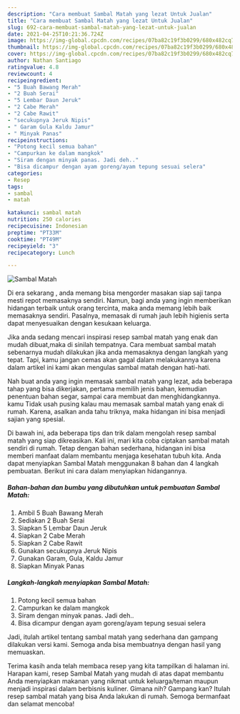 ```yaml
---
description: "Cara membuat Sambal Matah yang lezat Untuk Jualan"
title: "Cara membuat Sambal Matah yang lezat Untuk Jualan"
slug: 692-cara-membuat-sambal-matah-yang-lezat-untuk-jualan
date: 2021-04-25T10:21:36.724Z
image: https://img-global.cpcdn.com/recipes/07ba82c19f3b0299/680x482cq70/sambal-matah-foto-resep-utama.jpg
thumbnail: https://img-global.cpcdn.com/recipes/07ba82c19f3b0299/680x482cq70/sambal-matah-foto-resep-utama.jpg
cover: https://img-global.cpcdn.com/recipes/07ba82c19f3b0299/680x482cq70/sambal-matah-foto-resep-utama.jpg
author: Nathan Santiago
ratingvalue: 4.8
reviewcount: 4
recipeingredient:
- "5 Buah Bawang Merah"
- "2 Buah Serai"
- "5 Lembar Daun Jeruk"
- "2 Cabe Merah"
- "2 Cabe Rawit"
- "secukupnya Jeruk Nipis"
- " Garam Gula Kaldu Jamur"
- " Minyak Panas"
recipeinstructions:
- "Potong kecil semua bahan"
- "Campurkan ke dalam mangkok"
- "Siram dengan minyak panas. Jadi deh.."
- "Bisa dicampur dengan ayam goreng/ayam tepung sesuai selera"
categories:
- Resep
tags:
- sambal
- matah

katakunci: sambal matah 
nutrition: 250 calories
recipecuisine: Indonesian
preptime: "PT33M"
cooktime: "PT49M"
recipeyield: "3"
recipecategory: Lunch

---
```



![Sambal Matah](https://img-global.cpcdn.com/recipes/07ba82c19f3b0299/680x482cq70/sambal-matah-foto-resep-utama.jpg)

Di era  sekarang , anda memang bisa mengorder masakan siap saji tanpa mesti repot memasaknya sendiri. Namun, bagi anda yang ingin memberikan hidangan terbaik untuk orang tercinta, maka anda memang lebih baik memasaknya sendiri. Pasalnya, memasak di rumah jauh lebih higienis serta dapat menyesuaikan dengan kesukaan keluarga.

Jika anda sedang mencari inspirasi resep sambal matah yang enak dan mudah dibuat,maka di sinilah tempatnya. Cara membuat sambal matah  sebenarnya mudah dilakukan jika anda memasaknya dengan langkah yang tepat. Tapi, kamu jangan cemas akan gagal dalam melakukannya 
karena dalam artikel ini kami akan mengulas sambal matah dengan hati-hati.  



Nah buat anda yang ingin memasak sambal matah yang lezat, ada beberapa tahap yang bisa dikerjakan, pertama memilih jenis bahan, kemudian penentuan bahan segar, sampai cara membuat dan menghidangkannya. kamu Tidak usah pusing kalau mau memasak sambal matah yang enak di rumah. Karena, asalkan anda  tahu triknya, maka hidangan ini bisa menjadi sajian yang spesial.

Di bawah ini, ada beberapa tips dan trik dalam mengolah resep sambal matah yang siap dikreasikan. Kali ini, mari kita coba ciptakan sambal matah sendiri di rumah. Tetap dengan bahan sederhana, hidangan ini bisa memberi manfaat dalam membantu menjaga kesehatan tubuh kita. Anda dapat menyiapkan Sambal Matah menggunakan 8 bahan dan 4 langkah pembuatan. Berikut ini cara dalam menyiapkan hidangannya.

<!--inarticleads1-->

##### Bahan-bahan dan bumbu yang dibutuhkan untuk pembuatan Sambal Matah:

1. Ambil 5 Buah Bawang Merah
1. Sediakan 2 Buah Serai
1. Siapkan 5 Lembar Daun Jeruk
1. Siapkan 2 Cabe Merah
1. Siapkan 2 Cabe Rawit
1. Gunakan secukupnya Jeruk Nipis
1. Gunakan  Garam, Gula, Kaldu Jamur
1. Siapkan  Minyak Panas




<!--inarticleads2-->

##### Langkah-langkah menyiapkan Sambal Matah:

1. Potong kecil semua bahan
1. Campurkan ke dalam mangkok
1. Siram dengan minyak panas. Jadi deh..
1. Bisa dicampur dengan ayam goreng/ayam tepung sesuai selera




Jadi, itulah artikel tentang  sambal matah  yang sederhana dan gampang dilakukan versi kami. Semoga anda bisa membuatnya dengan hasil yang memuaskan. 

Terima kasih anda telah membaca resep yang kita tampilkan di halaman ini. Harapan kami, resep  Sambal Matah yang mudah di atas dapat membantu Anda menyiapkan makanan yang nikmat untuk keluarga/teman maupun menjadi inspirasi dalam berbisnis kuliner. Gimana nih? Gampang kan? Itulah resep sambal matah yang bisa Anda lakukan di rumah. Semoga bermanfaat dan selamat mencoba!


